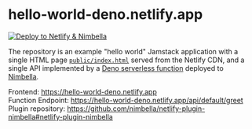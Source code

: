 # hello-world-deno.netlify.app

<a href="https://app.netlify.com/start/deploy?repository=https://github.com/nimbella/hello-world-deno.netlify.app&stack=nimbella" target="_blank">![Deploy to Netlify & Nimbella](https://netlify-apigcp.nimbella.io/deploy-button.svg)</a>

The repository is an example "hello world" Jamstack application with a single HTML page [`public/index.html`](public/index.html) served from the Netlify CDN, and a single API implemented by a [Deno serverless function](packages/default/greet.ts) deployed to [Nimbella](https://nimbella.com).

Frontend: https://hello-world-deno.netlify.app<br>
Function Endpoint: https://hello-world-deno.netlify.app/api/default/greet <br>
Plugin repository: https://github.com/nimbella/netlify-plugin-nimbella#netlify-plugin-nimbella
